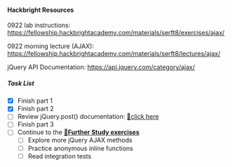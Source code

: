 #### Hackbright Resources

0922 lab instructions:
https://fellowship.hackbrightacademy.com/materials/serft8/exercises/ajax/

0922 morning lecture (AJAX):
https://fellowship.hackbrightacademy.com/materials/serft8/lectures/ajax/

jQuery API Documentation:
https://api.jquery.com/category/ajax/

##### Task List
- [x] Finish part 1
- [x] Finish part 2
- [ ] Review jQuery.post() documentation: [:link:click here](https://api.jquery.com/jQuery.post/)
- [ ] Finish part 3
- [ ] Continue to the **[:link:Further Study exercises](https://fellowship.hackbrightacademy.com/materials/serft8/exercises/ajax/further-study.html)**
    - [ ] Explore more jQuery AJAX methods
    - [ ] Practice anonymous inline functions
    - [ ] Read integration tests